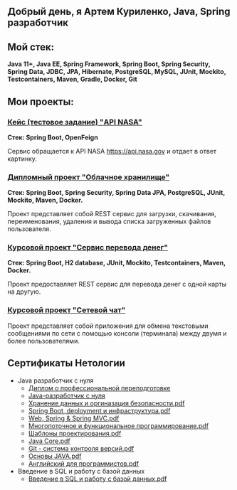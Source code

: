 ## Добрый день, я Артем Куриленко, Java, Spring разработчик

## Мой стек:
**Java 11+, Java EE, Spring Framework, Spring Boot, Spring Security, Spring Data, JDBC, JPA, Hibernate, PostgreSQL, MySQL, JUnit, Mockito, Testcontainers, Maven, Gradle, Docker, Git**
## Мои проекты:
### [Кейс (тестовое задание) "API NASA"](https://github.com/ArtJDev/rest_api_nasa)
**Стек: Spring Boot, OpenFeign**

Сервис обращается к API NASA https://api.nasa.gov и отдает в ответ картинку.
### [Дипломный проект "Облачное хранилище"](https://github.com/ArtJDev/CloudStorage)
**Стек: Spring Boot, Spring Security, Spring Data JPA, PostgreSQL, JUnit, Mockito, Maven, Docker.**

Проект представляет собой REST сервис для загрузки, скачивания, переименования, удаления и вывода списка загруженных файлов пользователя.
### [Курсовой проект "Сервис перевода денег"](https://github.com/ArtJDev/Transfer_Money_REST_API)
**Стек: Spring Boot, H2 database, JUnit, Mockito, Testcontainers, Maven, Docker.**

Проект предоставляет REST сервис для перевода денег с одной карты на другую.
### [Курсовой проект "Сетевой чат"](https://github.com/ArtJDev/OnlineChat)
Проект представляет собой приложения для обмена текстовыми сообщениями по сети с помощью консоли (терминала) между двумя и более пользователями.
## Сертификаты Нетологии
- Java разработчик с нуля
  - [Диплом о профессиональной переподготовке](https://github.com/ArtJDev/certificates/blob/main/Диплом.jpg)
  - [Java-разработчик с нуля](https://github.com/ArtJDev/certificates/blob/main/10.%20Java%20разработчик.pdf)
  - [Хранение данных и оргиназация безопасности.pdf](https://github.com/ArtJDev/certificates/blob/main/9.%20Хранение%20данных%20и%20оргиназация%20безопасности.pdf)
  - [Spring Boot, deployment и инфраструктура.pdf](https://github.com/ArtJDev/certificates/blob/main/8.%20Spring%20Boot%2C%20deployment%20и%20инфраструктура.pdf)
  - [Web, Spring & Spring MVC.pdf](https://github.com/ArtJDev/certificates/blob/main/7.%20Web%2C%20Spring%20%26%20Spring%20MVC.pdf)
  - [Многопоточное и функциональное программирование.pdf](https://github.com/ArtJDev/certificates/blob/main/6.%20Многопоточное%20и%20функциональное%20программирование.pdf)
  - [Шаблоны проектирования.pdf](https://github.com/ArtJDev/certificates/blob/main/5.%20Шаблоны%20проектирования.pdf)
  - [Java Core.pdf](https://github.com/ArtJDev/certificates/blob/main/4.%20Java%20Core.pdf)
  - [Git - система контроля версий.pdf](https://github.com/ArtJDev/certificates/blob/main/3.%20Git%20-%20система%20контроля%20версий.pdf)
  - [Основы JAVA.pdf](https://github.com/ArtJDev/certificates/blob/main/2.%20Основы%20JAVA.pdf)
  - [Английский для программистов.pdf](https://github.com/ArtJDev/certificates/blob/main/1.%20Английский%20для%20программистов.pdf)
- Введение в SQL и работу с базой данных
  - [Введение в SQL и работу с базой данных.pdf](https://github.com/ArtJDev/certificates/blob/main/Введение%20в%20SQL%20и%20работу%20с%20базой%20данных.pdf)
